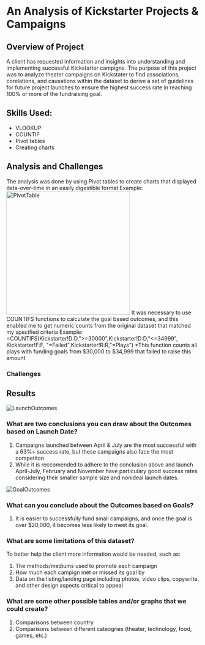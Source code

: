 # An Analysis of Kickstarter Projects & Campaigns

## Overview of Project
A client has requested information and insights into understanding and implementing successful Kickstarter campigns. The purpose of this project was to analyze theater campaigns on Kickstater to find associations, corelations, and causations within the dataset to derive a set of guidelines for future project launches to ensure the highest success rate in reaching 100% or more of the fundraising goal.

## Skills Used:
- VLOOKUP
- COUNTIF
- Pivot tables 
- Creating charts

## Analysis and Challenges
The analysis was done by using Pivot tables to create charts that displayed data-over-time in an easily digestible format
Example:
<img width="323" alt="PivotTable" src="https://user-images.githubusercontent.com/100488626/171947507-2ccb1072-e034-428b-a1cb-c7693efa6292.png">
It was necessary to use COUNTIFS functions to calculate the goal based outcomes, and this enabled me to get numeric counts from the original dataset that matched my specified criteria
Example:
=COUNTIFS(Kickstarter!D:D,">=30000",Kickstarter!D:D,"<=34999",  Kickstarter!F:F, "=Failed",Kickstarter!R:R,"=Plays")
*This function counts all plays with funding goals from $30,000 to $34,999 that failed to raise this amount
### Challenges


## Results
![LaunchOutcomes](https://user-images.githubusercontent.com/100488626/171944434-a5f2c330-db51-41bd-9a3d-8cc729a4c12d.png)
### What are two conclusions you can draw about the Outcomes based on Launch Date?
1. Campaigns launched between April & July are the most successful with a 63%+ success rate, but these campaigns also face the most competiton
2. While it is reccomended to adhere to the conclusion above and launch April-July, February and November have particulary good success rates considering their smaller sample size and nonideal launch dates.

![GoalOutcomes](https://user-images.githubusercontent.com/100488626/171944130-fc476381-7c59-4cb5-a3c9-2f91c979755f.png)
### What can you conclude about the Outcomes based on Goals?
1. It is easier to successfully fund small campaigns, and once the goal is over $20,000, it becomes less likely to meet its goal.

### What are some limitations of this dataset?
To better help the client more information would be needed, such as:
1. The methods/mediums used to promote each campaign 
2. How much each campign met or missed its goal by
3. Data on the listing/landing page including photos, video clips, copywrite, and other design aspects critical to appeal

### What are some other possible tables and/or graphs that we could create?
1. Comparisons between country
2. Comparisons between different cateogries (theater, technology, food, games, etc.)
